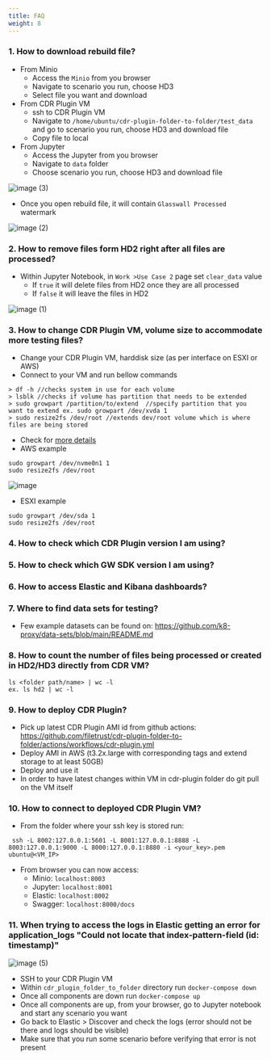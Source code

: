 ```yaml
---
title: FAQ
weight: 8
---
```

### 1. How to download rebuild file?

- From Minio
   - Access the `Minio` from you browser
   - Navigate to scenario you run, choose HD3
   - Select file you want and download
- From CDR Plugin VM
   - ssh to CDR Plugin VM
   - Navigate to `/home/ubuntu/cdr-plugin-folder-to-folder/test_data` and go to scenario you run, choose HD3 and download file
   - Copy file to local
- From Jupyter
   - Access the Jupyter from you browser
   - Navigate to `data` folder
   - Choose scenario you run, choose HD3 and download file

![image (3)](https://user-images.githubusercontent.com/70108899/115361226-aa6d1380-a1c0-11eb-90e9-125ec4928c57.png)

- Once you open rebuild file, it will contain `Glasswall Processed` watermark

![image (2)](https://user-images.githubusercontent.com/70108899/115361164-988b7080-a1c0-11eb-821b-16e686328b90.png)

### 2. How to remove files form HD2 right after all files are processed?

- Within Jupyter Notebook, in `Work >Use Case 2` page set `clear_data` value
   - If `true` it will delete files from HD2 once they are all processed
   - If `false` it will leave the files in HD2

![image (1)](https://user-images.githubusercontent.com/70108899/115359812-50b81980-a1bf-11eb-9e03-db88266e2253.png)

### 3. How to change CDR Plugin VM, volume size to accommodate more testing files?

- Change your CDR Plugin VM, harddisk size (as per interface on ESXI or AWS)
- Connect to your VM and run bellow commands
```
> df -h //checks system in use for each volume
> lsblk //checks if volume has partition that needs to be extended
> sudo growpart /partition/to/extend  //specify partition that you want to extend ex. sudo growpart /dev/xvda 1
> sudo resize2fs /dev/root //extends dev/root volume which is where files are being stored
```
- Check for [more details](https://docs.aws.amazon.com/AWSEC2/latest/UserGuide/recognize-expanded-volume-linux.html) 
- AWS example
```
sudo growpart /dev/nvme0n1 1
sudo resize2fs /dev/root
```
![image](https://user-images.githubusercontent.com/70108899/116323891-47324100-a7bf-11eb-9f04-0053b66fe559.png)

- ESXI example
```
sudo growpart /dev/sda 1
sudo resize2fs /dev/root
```

### 4. How to check which CDR Plugin version I am using?
### 5. How to check which GW SDK version I am using?
### 6. How to access Elastic and Kibana dashboards?
### 7. Where to find data sets for testing?

- Few example datasets can be found on: https://github.com/k8-proxy/data-sets/blob/main/README.md

### 8. How to count the number of files being processed or created in HD2/HD3 directly from CDR VM?

```
ls <folder path/name> | wc -l
ex. ls hd2 | wc -l
```

### 9. How to deploy CDR Plugin?
- Pick up latest CDR Plugin AMI id from github actions: https://github.com/filetrust/cdr-plugin-folder-to-folder/actions/workflows/cdr-plugin.yml
- Deploy AMI in AWS (t3.2x.large with corresponding tags and extend storage to at least 50GB)
- Deploy and use it
- In order to have latest changes within VM in cdr-plugin folder do git pull on the VM itself

### 10. How to connect to deployed CDR Plugin VM?
- From the folder where your ssh key is stored run:
```
 ssh -L 8002:127.0.0.1:5601 -L 8001:127.0.0.1:8888 -L 8003:127.0.0.1:9000 -L 8000:127.0.0.1:8880 -i <your_key>.pem ubuntu@<VM_IP>
```
- From browser you can now access:
   - Minio: `localhost:8003`
   - Jupyter: `localhost:8001`
   - Elastic: `localhost:8002`
   - Swagger: `localhost:8000/docs`

### 11. When trying to access the logs in Elastic getting an error for application_logs "Could not locate that index-pattern-field (id: timestamp)" 
![image (5)](https://user-images.githubusercontent.com/70108899/115782913-824a0400-a3bc-11eb-822c-910c6248e491.png)

- SSH to your CDR Plugin VM
- Within `cdr_plugin_folder_to_folder` directory run `docker-compose down` 
- Once all components are down run `docker-compose up`
- Once all components are up, from your browser, go to Jupyter notebook and start any scenario you want
- Go back to Elastic > Discover and check the logs (error should not be there and logs should be visible)
- Make sure that you run some scenario before verifying that error is not present
